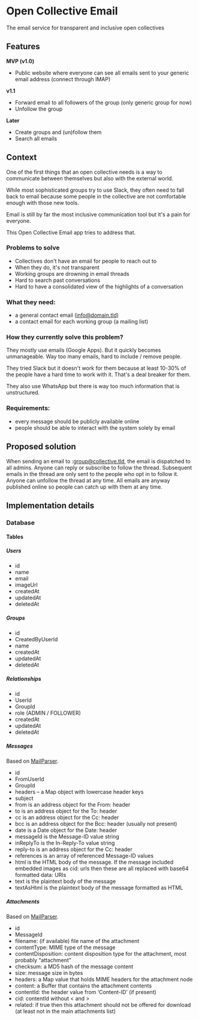 
# Open Collective Email

The email service for transparent and inclusive open collectives



## Features

**MVP (v1.0)**

- Public website where everyone can see all emails sent to your generic email address (connect through IMAP)

**v1.1**

- Forward email to all followers of the group (only generic group for now)
- Unfollow the group


**Later**

- Create groups and (un)follow them
- Search all emails


## Context

One of the first things that an open collective needs is a way to communicate between themselves but also with the external world.

While most sophisticated groups try to use Slack, they often need to fall back to email because some people in the collective are not comfortable enough with those new tools.

Email is still by far the most inclusive communication tool but it's a pain for everyone.

This Open Collective Email app tries to address that.

### Problems to solve

- Collectives don't have an email for people to reach out to
- When they do, it's not transparent
- Working groups are drowning in email threads
- Hard to search past conversations
- Hard to have a consolidated view of the highlights of a conversation

### What they need:
- a general contact email (info@domain.tld)
- a contact email for each working group (a mailing list)


### How they currently solve this problem?
They mostly use emails (Google Apps). But it quickly becomes unmanageable. Way too many emails, hard to include / remove people.

They tried Slack but it doesn't work for them because at least 10-30% of the people have a hard time to work with it. That's a deal breaker for them.

They also use WhatsApp but there is way too much information that is unstructured.


### Requirements:
- every message should be publicly available online
- people should be able to interact with the system solely by email


## Proposed solution

When sending an email to :group@collective.tld, the email is dispatched to all admins. Anyone can reply or subscribe to follow the thread. Subsequent emails in the thread are only sent to the people who opt in to follow it. Anyone can unfollow the thread at any time. All emails are anyway published online so people can catch up with them at any time.


## Implementation details

### Database

#### Tables

##### Users

- id
- name
- email
- imageUrl
- createdAt
- updatedAt
- deletedAt

##### Groups
- id
- CreatedByUserId
- name
- createdAt
- updatedAt
- deletedAt

##### Relationships

- id
- UserId
- GroupId
- role (ADMIN / FOLLOWER)
- createdAt
- updatedAt
- deletedAt

##### Messages
Based on [MailParser](https://nodemailer.com/extras/mailparser/).

- id
- FromUserId
- GroupId
- headers – a Map object with lowercase header keys
- subject 
- from is an address object for the From: header
- to is an address object for the To: header
- cc is an address object for the Cc: header
- bcc is an address object for the Bcc: header (usually not present)
- date is a Date object for the Date: header
- messageId is the Message-ID value string
- inReplyTo is the In-Reply-To value string
- reply-to is an address object for the Cc: header
- references is an array of referenced Message-ID values
- html is the HTML body of the message. If the message included embedded images as cid: urls then these are all replaced with base64 formatted data: URIs
- text is the plaintext body of the message
- textAsHtml is the plaintext body of the message formatted as HTML

##### Attachments

Based on [MailParser](https://nodemailer.com/extras/mailparser/).

- id
- MessageId
- filename: (if available) file name of the attachment
- contentType: MIME type of the message
- contentDisposition: content disposition type for the attachment, most probably “attachment”
- checksum: a MD5 hash of the message content
- size: message size in bytes
- headers: a Map value that holds MIME headers for the attachment node
- content: a Buffer that contains the attachment contents
- contentId: the header value from ‘Content-ID’ (if present)
- cid: contentId without < and >
- related: if true then this attachment should not be offered for download (at least not in the main attachments list)